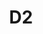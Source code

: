 ---
codehost: https://github.com/terrastruct/d2
logohandle: d2lang
sort: d2lang
title: D2
website: https://d2lang.com/
---